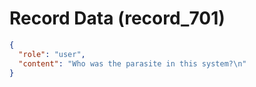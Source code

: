 # Record Data (record_701)

```json
{
  "role": "user",
  "content": "Who was the parasite in this system?\n"
}
```
